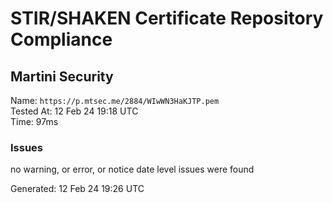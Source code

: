 # STIR/SHAKEN Certificate Repository Compliance

## Martini Security

Name: `https://p.mtsec.me/2884/WIwWN3HaKJTP.pem`\
Tested At: 12 Feb 24 19:18 UTC\
Time: 97ms

### Issues

no warning, or error, or notice date level issues were found

Generated: 12 Feb 24 19:26 UTC